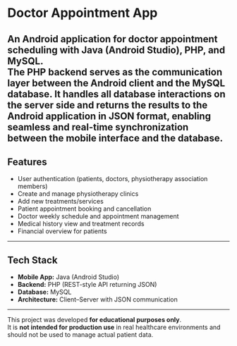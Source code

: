 # Doctor Appointment App

An Android application for doctor appointment scheduling with **Java (Android Studio)**, **PHP**, and **MySQL**.  
The PHP backend serves as the communication layer between the Android client and the MySQL database. It handles all database interactions on the server side and returns the results to the Android application in JSON format, enabling seamless and real-time synchronization between the mobile interface and the database. 
---

## Features
- User authentication (patients, doctors, physiotherapy association members)
- Create and manage physiotherapy clinics
- Add new treatments/services
- Patient appointment booking and cancellation
- Doctor weekly schedule and appointment management
- Medical history view and treatment records
- Financial overview for patients

---

## Tech Stack
- **Mobile App:** Java (Android Studio)
- **Backend:** PHP (REST-style API returning JSON)
- **Database:** MySQL
- **Architecture:** Client–Server with JSON communication

---
This project was developed **for educational purposes only**.  
It is **not intended for production use** in real healthcare environments and should not be used to manage actual patient data.  
